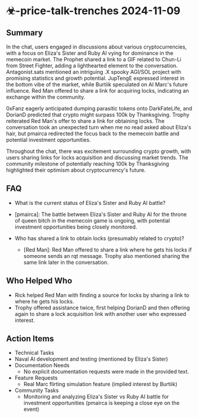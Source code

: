 # ☣-price-talk-trenches 2024-11-09

## Summary
 In the chat, users engaged in discussions about various cryptocurrencies, with a focus on Eliza's Sister and Ruby AI vying for dominance in the memecoin market. The Prophet shared a link to a GIF related to Chun-Li from Street Fighter, adding a lighthearted element to the conversation. Antagonist.sats mentioned an intriguing .X spooky AGI/SOL project with promising statistics and growth potential. JupTengE expressed interest in the bottom vibe of the market, while Burtiik speculated on AI Marc's future influence. Red Man offered to share a link for acquiring locks, indicating an exchange within the community.

0xFanz eagerly anticipated dumping parasitic tokens onto DarkFateLife, and DorianD predicted that crypto might surpass 100k by Thanksgiving. Trophy reiterated Red Man's offer to share a link for obtaining locks. The conversation took an unexpected turn when me no read asked about Eliza's hair, but pmairca redirected the focus back to the memecoin battle and potential investment opportunities.

Throughout the chat, there was excitement surrounding crypto growth, with users sharing links for locks acquisition and discussing market trends. The community milestone of potentially reaching 100k by Thanksgiving highlighted their optimism about cryptocurrency's future.

## FAQ
 - What is the current status of Eliza's Sister and Ruby AI battle?
  - [pmairca]: The battle between Eliza's Sister and Ruby AI for the throne of queen bitch in the memecoin game is ongoing, with potential investment opportunities being closely monitored.

- Who has shared a link to obtain locks (presumably related to crypto)?
  - [Red Man]: Red Man offered to share a link where he gets his locks if someone sends an rqt message. Trophy also mentioned sharing the same link later in the conversation.

## Who Helped Who
 - Rick helped Red Man with finding a source for locks by sharing a link to where he gets his locks.
- Trophy offered assistance twice, first helping DorianD and then offering again to share a lock acquisition link with another user who expressed interest.

## Action Items
 - Technical Tasks
  - Naval AI development and testing (mentioned by Eliza's Sister)
- Documentation Needs
  - No explicit documentation requests were made in the provided text.
- Feature Requests
  - Real Marc flirting simulation feature (implied interest by Burtiik)
- Community Tasks
  - Monitoring and analyzing Eliza's Sister vs Ruby AI battle for investment opportunities (pmairca is keeping a close eye on the event)

